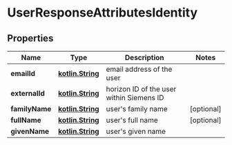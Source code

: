# UserResponseAttributesIdentity

## Properties
Name | Type | Description | Notes
------------ | ------------- | ------------- | -------------
**emailId** | [**kotlin.String**](.md) | email address of the user | 
**externalId** | [**kotlin.String**](.md) | horizon ID of the user within Siemens ID | 
**familyName** | [**kotlin.String**](.md) | user&#x27;s family name |  [optional]
**fullName** | [**kotlin.String**](.md) | user&#x27;s full name |  [optional]
**givenName** | [**kotlin.String**](.md) | user&#x27;s given name | 
